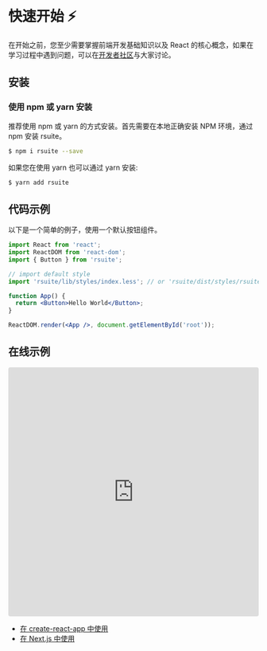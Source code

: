 # 快速开始 ⚡️

在开始之前，您至少需要掌握前端开发基础知识以及 React 的核心概念，如果在学习过程中遇到问题，可以在[开发者社区][wechat-entry]与大家讨论。

## 安装

### 使用 npm 或 yarn 安装

推荐使用 npm 或 yarn 的方式安装。首先需要在本地正确安装 NPM 环境，通过 npm 安装 rsuite。

```bash
$ npm i rsuite --save
```

如果您在使用 yarn 也可以通过 yarn 安装:

```bash
$ yarn add rsuite
```

## 代码示例

以下是一个简单的例子，使用一个默认按钮组件。

```jsx
import React from 'react';
import ReactDOM from 'react-dom';
import { Button } from 'rsuite';

// import default style
import 'rsuite/lib/styles/index.less'; // or 'rsuite/dist/styles/rsuite-default.css'

function App() {
  return <Button>Hello World</Button>;
}

ReactDOM.render(<App />, document.getElementById('root'));
```

## 在线示例

<iframe src="https://codesandbox.io/embed/k9v972q3lr" style="width:100%; height:500px; border:0; border-radius: 4px; overflow:hidden;" sandbox="allow-modals allow-forms allow-popups allow-scripts allow-same-origin"></iframe>

- [在 create-react-app 中使用](use-with-create-react-app)
- [在 Next.js 中使用](use-next-app)

[wechat-entry]: https://github.com/rsuite/rsuite/blob/master/README_zh.md#%E6%94%AF%E6%8C%81-react-suite
